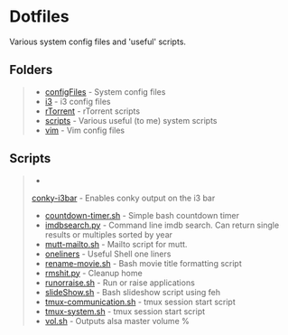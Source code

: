 # Dotfiles

Various system config files and 'useful' scripts.

## Folders
> - [configFiles](https://github.com/siidney/dotfiles/tree/master/configFiles) - System config files
> - [i3](https://github.com/siidney/dotfiles/tree/master/i3) - i3 config files
> - [rTorrent](https://github.com/siidney/dotfiles/tree/master/rTorrent) - rTorrent scripts
> - [scripts](https://github.com/siidney/dotfiles/tree/master/scripts) - Various useful (to me) system scripts
> - [vim](https://github.com/siidney/dotfiles/tree/master/vim) - Vim config files

## Scripts
> -
> [conky-i3bar](https://github.com/siidney/dotfiles/blob/master/scripts/conky-i3bar) - Enables conky output on the i3 bar
> - [countdown-timer.sh](https://github.com/siidney/dotfiles/blob/master/scripts/countdown-timer.sh) - Simple bash countdown timer
> - [imdbsearch.py](https://github.com/siidney/dotfiles/blob/master/scripts/imdbsearch.py) - Command line imdb search. Can return single results or multiples sorted by year
> - [mutt-mailto.sh](https://github.com/siidney/dotfiles/blob/master/scripts/mutt-mailto.sh) - Mailto script for mutt.
> - [oneliners](https://github.com/siidney/dotfiles/blob/master/scripts/oneliners) - Useful Shell one liners
> - [rename-movie.sh](https://github.com/siidney/dotfiles/blob/master/scripts/rename-movie.sh) - Bash movie title formatting script
> - [rmshit.py](https://github.com/siidney/dotfiles/blob/master/scripts/rmshit.py) - Cleanup home
> - [runorraise.sh](https://github.com/siidney/dotfiles/blob/master/scripts/runorraise.sh) - Run or raise applications
> - [slideShow.sh](https://github.com/siidney/dotfiles/blob/master/scripts/slideShow.sh) - Bash slideshow script using feh
> - [tmux-communication.sh](https://github.com/siidney/dotfiles/blob/master/scripts/tmux-communication.sh) - tmux session start script
> - [tmux-system.sh](https://github.com/siidney/dotfiles/blob/master/scripts/tmux-system.sh) - tmux session start script
> - [vol.sh](https://github.com/siidney/dotfiles/blob/master/scripts/vol.sh) - Outputs alsa master volume %

